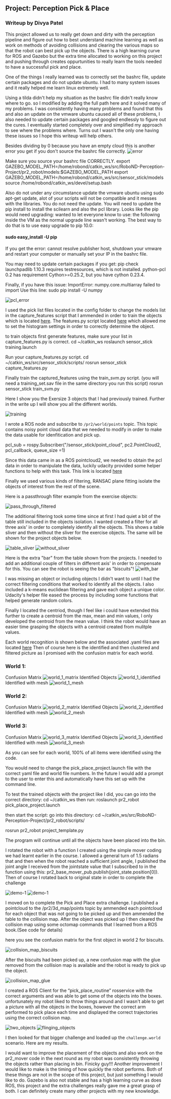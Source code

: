 ## Project: Perception Pick & Place
### Writeup  by Divya Patel ###

This project allowed us to really get down and dirty with the perception pipeline and figure out how to best understand machine learning as well as work on methods of avoiding collisions and clearing the various maps so that the robot can best pick up the objects. There is a high learning curve for ROS and Gazebo but the extra time allocated to working on this project and pushing through creates oppurtunities to really learn the tools needed to have a successful pick and place.

One of the things I really learned was to correctly set the bashrc file, update certain packages and do not update ubuntu. I had to many system issues and it really helped me learn linux extremely well.

Using a tilda didn't help my situation as the bashrc file didn't really know where to go. so I modified by adding the full path here and it solved many of my problems. I was consistently having many problems and found that this and also an update on the vmware ubuntu caused all of these problems, I also needed to update certain packages and googled endlessly to figure out the cures. I eventually started completely over and simplified my approach to see where the problems where. Turns out I wasn't the only one having these issues so I hope this writeup will help others. 

Besides dividing by 0 because you have an empty cloud this is another error you get if you don't source the bashrc file correctly.
![error](pr2_robot/images_writeup/100_Error_2018_05_22.png)

Make sure you source your bashrc file CORRECTLY. 
export GAZEBO_MODEL_PATH=/home/robond/catkin_ws/src/RoboND-Perception-Project/pr2_robot/models:$GAZEBO_MODEL_PATH
export GAZEBO_MODEL_PATH=/home/robond/catkin_ws/src/sensor_stick/models
source /home/robond/catkin_ws/devel/setup.bash

Also do not under any circumstance update the vmware ubuntu using sudo apt-get update, alot of your scripts will not be compatible and it messes with the libraries. You do not need the update. You will need to update the pip install to install the scilearn and also the pcl library. Looks like the pip would need upgrading: wanted to let everyone know to use: the following inside the VM as the normal upgrade line wasn't working. The best way to do that is to use easy upgrade to pip 10.0: 

#### sudo easy_install -U pip ####

If you get the error: cannot resolve publisher host, shutdown your vmware and restart your computer or manually set your IP in the bashrc file.

You may need to update certain packages if you get: 
pip check
launchpadlib 1.10.3 requires testresources, which is not installed.
python-pcl 0.2 has requirement Cython>=0.25.2, but you have cython 0.23.4.

Finally, if you have this issue: ImportError: numpy.core.multiarray failed to import
Use this line: sudo pip install -U numpy 

![pcl_error](pr2_robot/images_writeup/06e_pcl_error_fix.png)

  I used the pick list files located in the config folder to change the models list in the capture_features script that I ammended in order to train the objects which is located [here](https://github.com/OptimomEngineer/RoboND-Perception-Exercises/blob/master/Exercise-3/sensor_stick/scripts/capture_features.py). 
  The features.py script located [here](https://github.com/OptimomEngineer/RoboND-Perception-Exercises/blob/master/Exercise-3/sensor_stick/src/sensor_stick/features.py) which allowed me to set the histogram settings in order to correctly determine the object. 
  
to train objects first generate features, make sure your list in capture_features.py is correct.
cd ~/catkin_ws
roslaunch sensor_stick training.launch

Run your capture_features.py script.
cd ~/catkin_ws/src/sensor_stick/scripts/
rosrun sensor_stick capture_features.py

Finally train the captured_features using the train_svm.py script. (you will need a training_set.sav file in the same directory you run this script)
rosrun sensor_stick train_svm.py

Here I show you the Exersize 3 objects that I had previously trained. Further in the write up I will show you all the different worlds.


![training](pr2_robot/images_writeup/05_trained_images_svm.png)

I wrote a ROS node and subscribe to `/pr2/world/points` topic. This topic contains noisy point cloud data that we needed to modify in order to make the data usable for idenfitication and pick up. 

pcl_sub = rospy.Subscriber("/sensor_stick/point_cloud", pc2.PointCloud2, pcl_callback, queue_size =1)

Since this data came in as a ROS pointcloud2, we needed to obtain the pcl data in order to manipulate the data, luckily udacity provided some helper functions to help with this task. This link is located [here](https://github.com/OptimomEngineer/RoboND-Perception-Project/blob/master/pr2_robot/scripts/pcl_helper.py)

Finally we used various kinds of filtering, RANSAC plane fitting isolate the objects of interest from the rest of the scene. 

Here is a passthrough filter example from the exercise objects: 

![pass_through_filtered](pr2_robot/images_writeup/01_pcdviewer_mesh.png)

The additional filtering took some time since at first I had quiet a bit of the table still included in the objects isolation. I wanted created a filter for all three axis' in order to completely identify all the objects. 
This shows a table sliver and then without the sliver for the exercise objects. The same will be shown for the project objects below.

![table_sliver](pr2_robot/images_writeup/02_segmentation_table_sliver.png)
![without_sliver](pr2_robot/images_writeup/03_segmented_objects.png)

Here is the extra "bar" from the table shown from the projects. I needed to add an additional couple of filters in different axis' in order to compensate for this. You can see the robot is seeing the bar as "biscuits"! 
![with_bar](pr2_robot/images_writeup/09b_objects_with_bar_xaxis_issue.png)

I was missing an object or including objects I didn't want to until I had the correct filtering conditions that worked to identify all the objects. I also included a k-means euclidean filtering and gave each object a unique color. Udacity's helper file eased the process by including some functions that helped generate random colors.

Finally I located the centriod, though I feel like i could have extended this further to create a centroid from the max, mean and min values, I only developed the centroid from the mean value. I think the robot would have an easier time grasping the objects with a centroid created from mulitple values. 


Each world recognition is shown below and the associated .yaml files are located [here](https://github.com/OptimomEngineer/RoboND-Perception-Project/tree/master/pr2_robot/output)
Then of course here is the identified and then clustered and filtered picture as I promised with the confusion matrix for each world.
### World 1:
Confusion Matrix
![world_1_matrix](pr2_robot/images_writeup/06b_extra_confusion_matrix_world1.png)
Identified Objects
![world_1_identified](pr2_robot/images_writeup/06_world_1_objects.png)
Identified with mesh
![world_1_mesh](pr2_robot/images_writeup/16aa_world1_with_cluster.png)
### World 2:
Confusion Matrix
![world_2_matrix](pr2_robot/images_writeup/08a_confusion_matrix_world2.png)
Identified Objects
![world_2_identified](pr2_robot/images_writeup/08_object_world_2_identified.png)
Identified with mesh
![world_2_mesh](pr2_robot/images_writeup/16a_world2_with_cluster.png)
### World 3:
Confusion Matrix
![world_3_matrix](pr2_robot/images_writeup/09_confusion_matrix_world3.png)
Identified Objects
![world_3_identified](pr2_robot/images_writeup/10_world3_identified.png)
Identified with mesh
![world_3_mesh](pr2_robot/images_writeup/16_world_3_with_cluster.png)



As you can see for each world, 100% of all items were identified using the code.

You would need to change the pick_place_project.launch file with the correct yaml file and world file numbers. In the future I would add a prompt to the user to enter this and automatically have this set up with the command line.

To test the trained objects with the project like I did, you can go into the correct directory:
cd ~/catkin_ws
then run: 
roslaunch pr2_robot pick_place_project.launch

then start the script: 
go into this directory: 
cd ~/catkin_ws/src/RoboND-Perception-Project/pr2_robot/scripts/

rosrun pr2_robot project_template.py

The program will continue until all the objects have been placed into the bin.

I rotated the robot with a function I created using the simple mover coding we had learnt earlier in the course. I allowed a general turn of 1.5 radians that and then when the robot reached a sufficient joint angle, I published the joint angle I received from the jointstate value that I subscribed to in the function using this: pr2_base_mover_pub.publish(joint_state.position[0]). Then of course I rotated back to original state in order to complete the challenge

![demo-1](https://user-images.githubusercontent.com/20687560/28748231-46b5b912-7467-11e7-8778-3095172b7b19.png)
![demo-1](https://user-images.githubusercontent.com/20687560/28748231-46b5b912-7467-11e7-8778-3095172b7b19.png)

I moved on to complete the Pick and Place extra challenge. I published a pointcloud to the /pr2/3d_map/points topic by ammended each pointcloud for each object that was not going to be picked up and then ammended the table to the collision map. After the object was picked up I then cleared the collision map using some octomap commands that I learned from a ROS book.(See code for details)

here you see the confusion matrix for the first object in world 2 for biscuits.

![collision_map_biscuits](pr2_robot/images_writeup/12aaa_confusion_matrix_first_object_biscuits.png)

After the biscuits had been picked up, a new confusion map with the glue removed from the collision map is available and the robot is ready to pick up the object.

![collision_map_glue](pr2_robot/images_writeup/12a_newconfusion_matrix_glue.png)

I created a ROS Client for the “pick_place_routine” rosservice with the correct arguments and was able to get some of the objects into the boxes. unfortunately my robot liked to throw things around and I wasn't able to get a picture with all the objects in the boxes, however the correct arm performed to pick place each time and displayed the correct trajectories using the correct collision map.

![two_objects](pr2_robot/images_writeup/12_two_objects_in_bin.png)
![flinging_objects](pr2_robot/images_writeup/14_flinging_objects.png)

I then looked for that bigger challenge and loaded up the `challenge.world` scenario. Here are my results. 




I would want to improve the placement of the objects and also work on the pr2_mover code in the next round as my robot was consistently throwing the objects rather than placing in bin. Finicky guy!!! Another improvement I would like to make is the timing of how quickly the robot performs. Both of these things are not in the scope of this project, but just something I would like to do. Gazebo is also not stable and has a high learning curve as does ROS, this project and the extra challenges really gave me a great grasp of both. I can definitely create many other projects with my new knowledge.


